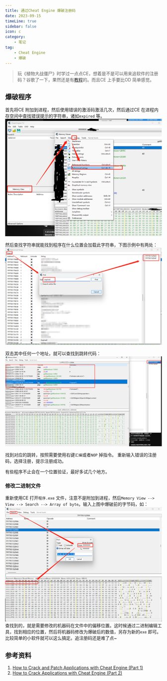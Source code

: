 ```yaml
---
title: 通过Cheat Engine 爆破注册码
date: 2023-09-15
timeLine: true
sidebar: false  
icon: c
category:  
    - 笔记      
tag:   
    - Cheat Engine  
    - 爆破    
---    
```


> 玩《植物大战僵尸》时学过一点点CE，想着是不是可以用来追软件的注册码？谷歌了一下，果然还是有[教程](https://www.youtube.com/watch?v=Emiuht3YSXA)的。而且CE 上手要比OD 简单感觉。  

## 爆破程序  
首先将CE 附加到进程，然后使用错误的激活码激活几次，然后通过CE 在进程内存空间中查找错误提示的字符串，诸如`expired` 等。  
![Alt text](./img/find-string.png)  

然后查找字符串就能找到程序在什么位置会加载此字符串，下图示例中有两处：
![Alt text](./img/string-addr.png)  

双击其中任何一个地址，就可以查找到跳转代码：  
![Alt text](./img/find-asm.png)

找到对应的跳转，按照需要使用右键`汇编`或者`NOP` 掉指令。 
重新输入错误的注册码，选择注册，提示注册成功。  

有些程序不止会在一个位置验证，最好多试几个地方。  

### 修改二进制文件  
重新使用CE 打开`程序.exe` 文件，注意不是附加到进程，然后`Memory View --> View --> Search --> Array of byte`。输入上图中爆破前的字节码，如：  
![Alt text](./img/modify-binary.png)  
查找到的，就是需要修改的机器码在文件中的偏移位置。这时候通过二进制编辑工具，找到相应的位置，然后将机器码修改为爆破后的数值，另存为新的`exe` 即可。  
比较简单的小软件就可以这么搞定。追注册码还是难了点~  





## 参考资料  
1. [How to Crack and Patch Applications with Cheat Engine (Part 1)](https://www.youtube.com/watch?v=Emiuht3YSXA)  
2. [How to Crack Applications with Cheat Engine (Part 2)](https://www.youtube.com/watch?v=iCLQcBiv-ns)  